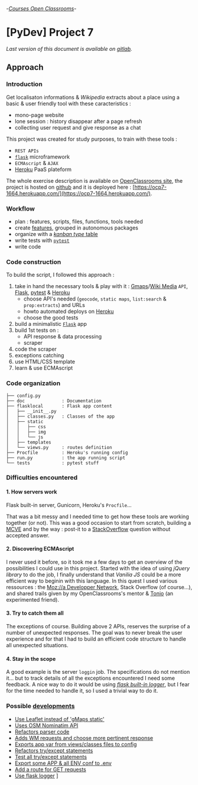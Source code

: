 -[_Courses Open Classrooms_][oc]-

# [PyDev] Project 7

_Last version of this document is available on [gitlab][approach]._

## Approach

### Introduction

Get localisaton informations & _Wikipedia_ extracts about a place using a basic & user friendly tool with these caracteristics :

- mono-page website
- lone session : history disappear after a page refresh
- collecting user request and give response as a chat


This project was created for study purposes, to train with these tools :

- `REST APIs`
- [`flask`][flask] microframework
- `ECMAscript` & `AJAX`
- [Heroku][heroku] PaaS plateform


The whole exercise description is available on [OpenClassrooms site][oc], the project is hosted on [github][kanban] and it is deployed here : [https://ocp7-1664.herokuapp.com/](https://ocp7-1664.herokuapp.com/).


### Workflow

 - plan : features, scripts, files, functions, tools needed
 - create [features][features], grouped in autonomous packages
 - organize with a [_kanban type_ table][kanban ]
 - write tests with [`pytest`][pytest]
 - write code


### Code construction

To build the script, I followed this approach :

1. take in hand the necessary tools & play with it : [Gmaps][gmaps]/[Wiki Media][mediawiki] `API`, [Flask][flask], [pytest][pytest] & [Heroku][heroku]
    * choose API's needed (`geocode`, `static maps`, `list:search` & `prop:extracts`) and URLs
    * howto automated deploys on [Heroku][heroku]
    * choose the good tests
2. build a minimalistic [`Flask`][flask] app
3. build 1st tests on :
    * API response & data processing
    * scraper
4. code the scraper
5. exceptions catching
6. use HTML/CSS template
7. learn & use ECMAscript


### Code organization

```
├── config.py
├── doc              : Documentation
├── flasklocal       : Flask app content
│   ├── __init__.py
│   ├── classes.py   : Classes of the app
│   ├── static
│   │   ├── css
│   │   ├── img
│   │   └── js
│   ├── templates
│   └── views.py     : routes definition
├── Procfile         : Heroku's running config
├── run.py           : the app running script
└── tests            : pytest stuff
```

### Difficulties encountered

#### 1. How servers work

Flask built-in server, Gunicorn, Heroku's `Procfile`…

That was a bit messy and I needed time to get how these tools are working together (or not). This was a good occasion to start from scratch, building a [MCVE](https://stackoverflow.com/help/mcve) and by the way : post-it to a
[StackOverflow](https://stackoverflow.com/a/52005826/6709630) question without accepted answer.

#### 2. Discovering ECMAscript

I never used it before, so it took me a few days to get an overview of the possibilities I could use in this project. Started with the idea of using _jQuery library_ to do the job, I finally understand that _Vanilia JS_ could be a more efficient way to beginin with this language. In this quest I used various ressources : the [Moz://a Developper Network](https://developer.mozilla.org), Stack Overflow (of course…), and shared trails given by my OpenClassrooms's mentor & [Tonio](https://github.com/tonio) (an experimented friend).

#### 3. Try to catch them all

The exceptions of course. Building above 2 APIs, reserves the surprise of a number of unexpected responses. The goal was to never break the user experience and for that I had to build an efficient code structure to handle all unexpected situations.

#### 4. Stay in the scope

A good example is the server `loggin` job. The specifications do not mention it… but to track details of all the exceptions encountered I need some feedback. A nice way to do it would be using [_flask built-in logger_][log], but I fear for the time needed to handle it, so  I used a trivial way to do it.


### Possible [developments][issues]

* [Use Leaflet instead of 'gMaps static'][05]
* [Uses OSM Nominatim API][23]
* [Refactors parser code][26]
* [Adds WM requests and choose more pertinent response][36]
* [Exports app var from views/classes files to config][38]
* [Refactors try/except statements][39]
* [Test all try/except statements][40]
* [Export some APP & all ENV conf to .env][41]
* [Add a route for GET requests][43]
* [Use flask logger][44]
                                                    ]

[oc]: https://openclassrooms.com/fr/projects/creez-grandpy-bot-le-papy-robot "Créez GrandPy Bot, le papy-robot"
[approach]: https://gitlab.com/free_zed/ocp7/blob/master/doc/approach.md
[kanban]: https://github.com/freezed/ocp7/projects/1
[flask]: https://www.palletsprojects.com/p/flask/ "Flask is a Python web development _framework_ based on the Werkzeug, Jinja, MarkupSafe and itsdangerous pallets libraries."
[pytest]: https://pytest.org "Helps you write better programs"
[gmaps]: https://cloud.google.com/maps-platform/?hl=fr "API Google Maps"
[mediawiki]: https://www.mediawiki.org/wiki/API:Main_page/fr
[issues]: https://gitlab.com/free_zed/ocp7/issues
[05]: https://github.com/freezed/ocp7/issues/5
[23]: https://github.com/freezed/ocp7/issues/23
[26]: https://github.com/freezed/ocp7/issues/26
[36]: https://github.com/freezed/ocp7/issues/36
[38]: https://github.com/freezed/ocp7/issues/38
[39]: https://github.com/freezed/ocp7/issues/39
[40]: https://github.com/freezed/ocp7/issues/40
[41]: https://github.com/freezed/ocp7/issues/41
[43]: https://github.com/freezed/ocp7/issues/43
[44]: https://github.com/freezed/ocp7/issues/44
[heroku]: https://devcenter.heroku.com/articles/getting-started-with-python
[features]: https://github.com/freezed/ocp7/issues?utf8=%E2%9C%93&q=is%3Aissue+label%3Afunctionnality+
[log]: http://flask.pocoo.org/docs/1.0/logging/#logging
